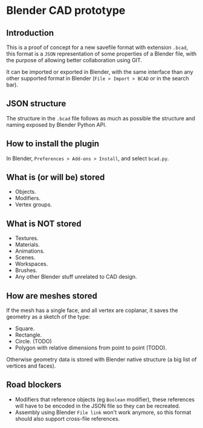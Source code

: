 # Blender CAD prototype

## Introduction

This is a proof of concept for a new savefile format with extension `.bcad`, this format is a `JSON` representation of some properties of a Blender file, with the purpose of allowing better collaboration using GIT.

It can be imported or exported in Blender, with the same interface than any other supported format in Blender (`File > Import > BCAD` or in the search bar).

## JSON structure
The structure in the `.bcad` file follows as much as possible the structure and naming exposed by Blender Python API.

## How to install the plugin
In Blender, `Preferences > Add-ons > Install`, and select `bcad.py`.

## What is (or will be) stored
- Objects.
- Modifiers.
- Vertex groups.

## What is NOT stored
- Textures.
- Materials.
- Animations.
- Scenes.
- Workspaces.
- Brushes.
- Any other Blender stuff unrelated to CAD design.

## How are meshes stored
If the mesh has a single face, and all vertex are coplanar, it saves the geometry as a sketch of the type:
- Square.
- Rectangle.
- Circle. (TODO)
- Polygon with relative dimensions from point to point (TODO).

Otherwise geometry data is stored with Blender native structure (a big list of vertices and faces).

## Road blockers
- Modifiers that reference objects (eg `Boolean` modifier), these references will have to be encoded in the JSON file so they can be recreated.
- Assembly using Blender `File link` won't work anymore, so this format should also support cross-file references.
